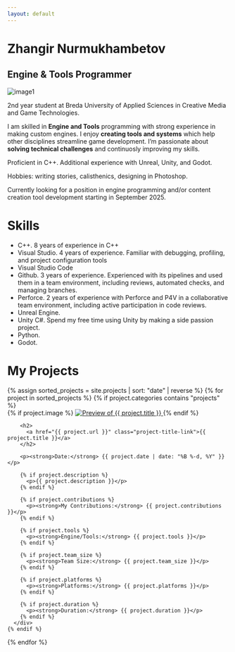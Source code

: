 ```yaml
---
layout: default
---
```


# Zhangir Nurmukhambetov
## Engine & Tools Programmer

![image1](../assets/images/profile.png)

2nd year student at Breda University of Applied Sciences in Creative Media and Game Technologies.

I am skilled in **Engine and Tools** programming with strong experience in making custom engines. I enjoy **creating tools and systems** which help other disciplines streamline game development. I’m passionate about **solving technical challenges** and continuosly improving my skills.

Proficient in C++. Additional experience with Unreal, Unity, and Godot.

Hobbies: writing stories, calisthenics, designing in Photoshop.

Currently looking for a position in engine programming and/or content creation tool development starting in September 2025.

# Skills

- C++. 8 years of experience in C++
- Visual Studio. 4 years of experience. Familiar with debugging, profiling, and project configuration tools
- Visual Studio Code
- Github. 3 years of experience. Experienced with its pipelines and used them in a team environment, including reviews, automated checks, and managing branches.
- Perforce. 2 years of experience with Perforce and P4V in a collaborative team environment, including active participation in code reviews.
- Unreal Engine. 
- Unity C#. Spend my free time using Unity by making a side passion project. 
- Python. 
- Godot. 


# My Projects

<div class="project-list">
  {% assign sorted_projects = site.projects | sort: "date" | reverse %}
  {% for project in sorted_projects %}
    {% if project.categories contains "projects" %}
      <div class="project-card">
        {% if project.image %}
          <a href="{{ project.url }}" class="project-image-link">
            <img src="{{ project.image }}" alt="Preview of {{ project.title }}">
          </a>
        {% endif %}

        <h2>
          <a href="{{ project.url }}" class="project-title-link">{{ project.title }}</a>
        </h2>

        <p><strong>Date:</strong> {{ project.date | date: "%B %-d, %Y" }}</p>

        {% if project.description %}
          <p>{{ project.description }}</p>
        {% endif %}

        {% if project.contributions %}
          <p><strong>My Contributions:</strong> {{ project.contributions }}</p>
        {% endif %}

        {% if project.tools %}
          <p><strong>Engine/Tools:</strong> {{ project.tools }}</p>
        {% endif %}

        {% if project.team_size %}
          <p><strong>Team Size:</strong> {{ project.team_size }}</p>
        {% endif %}

        {% if project.platforms %}
          <p><strong>Platforms:</strong> {{ project.platforms }}</p>
        {% endif %}

        {% if project.duration %}
          <p><strong>Duration:</strong> {{ project.duration }}</p>
        {% endif %}
      </div>
    {% endif %}
  {% endfor %}
</div>
